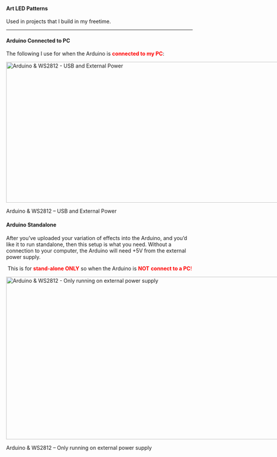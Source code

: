 <h4>Art LED Patterns</h4>
<p>Used in projects that I build in my freetime.</p>

<hr>

<h4><strong>Arduino Connected to PC</strong></h4>
<p>The following I use for when the Arduino is&nbsp;<span style="color: #ff0000;"><strong>connected to my PC</strong></span>:</p>

<div id="attachment_2512" style="width: 810px" class="wp-caption aligncenter"><a href="http://www.tweaking4all.com/wp-content/uploads/2014/01/arduino_usb_and_extrenal_power_ws2812.jpg" class="fancybox image" rel="gallery"><img class="size-medium wp-image-2512" src="http://www.tweaking4all.com/wp-content/uploads/2014/01/arduino_usb_and_extrenal_power_ws2812-800x380.jpg" alt="Arduino &amp; WS2812 - USB and External Power" width="800" height="380" srcset="http://www.tweaking4all.com/wp-content/uploads/2014/01/arduino_usb_and_extrenal_power_ws2812-800x380.jpg 800w, http://www.tweaking4all.com/wp-content/uploads/2014/01/arduino_usb_and_extrenal_power_ws2812-400x190.jpg 400w, http://www.tweaking4all.com/wp-content/uploads/2014/01/arduino_usb_and_extrenal_power_ws2812-180x85.jpg 180w, http://www.tweaking4all.com/wp-content/uploads/2014/01/arduino_usb_and_extrenal_power_ws2812.jpg 974w" sizes="(max-width: 800px) 100vw, 800px"></a><p class="wp-caption-text">Arduino &amp; WS2812 – USB and External Power</p></div>

<h4><strong>Arduino Standalone</strong></h4>
<p>After you’ve uploaded your variation of effects into the Arduino, and you’d like it to run standalone, then this setup is what you need. Without a connection to your computer, the Arduino will need +5V from the external power supply.</p>

<p><i class="icon-warning-sign icon-color-cancel">&nbsp;</i>This is for&nbsp;<span style="color: #ff0000;"><strong>stand-alone ONLY</strong></span> so when the Arduino is&nbsp;<span style="color: #ff0000;"><strong>NOT</strong> <strong>connect to a PC</strong>!</span></p>

<div id="attachment_2511" style="width: 810px" class="wp-caption aligncenter"><a href="http://www.tweaking4all.com/wp-content/uploads/2014/01/arduino_no_computer_power.jpg" class="fancybox image" rel="gallery"><img class="size-medium wp-image-2511" src="http://www.tweaking4all.com/wp-content/uploads/2014/01/arduino_no_computer_power-800x439.jpg" alt="Arduino &amp; WS2812 - Only running on external power supply" width="800" height="439" srcset="http://www.tweaking4all.com/wp-content/uploads/2014/01/arduino_no_computer_power-800x439.jpg 800w, http://www.tweaking4all.com/wp-content/uploads/2014/01/arduino_no_computer_power-400x219.jpg 400w, http://www.tweaking4all.com/wp-content/uploads/2014/01/arduino_no_computer_power-180x98.jpg 180w, http://www.tweaking4all.com/wp-content/uploads/2014/01/arduino_no_computer_power.jpg 843w" sizes="(max-width: 800px) 100vw, 800px"></a><p class="wp-caption-text">Arduino &amp; WS2812 – Only running on external power supply</p></div>
